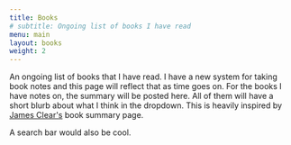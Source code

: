 ```yaml
---
title: Books
# subtitle: Ongoing list of books I have read
menu: main
layout: books
weight: 2
---
```


An ongoing list of books that I have read. I have a new system for taking book notes and this page will reflect that as time goes on. For the books I have notes on, the summary will be posted here. All of them will have a short blurb about what I think in the dropdown. This is heavily inspired by [James Clear's](https://jamesclear.com/book-summaries) book summary page.

A search bar would also be cool.